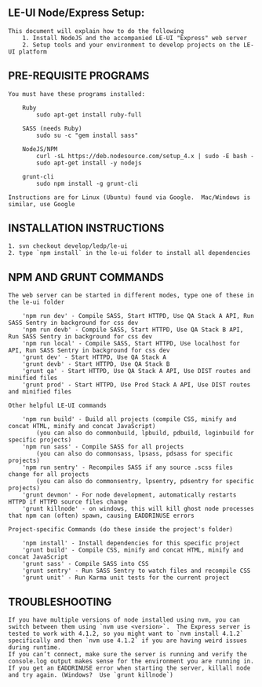 LE-UI Node/Express Setup:
----------------------------------------------------------------------

    This document will explain how to do the following
        1. Install NodeJS and the accompanied LE-UI "Express" web server
        2. Setup tools and your environment to develop projects on the LE-UI platform


PRE-REQUISITE PROGRAMS
----------------------------------------------------------------------
    
    You must have these programs installed:
    
        Ruby
            sudo apt-get install ruby-full
         
        SASS (needs Ruby)
            sudo su -c "gem install sass"
         
        NodeJS/NPM
            curl -sL https://deb.nodesource.com/setup_4.x | sudo -E bash -
            sudo apt-get install -y nodejs
         
        grunt-cli
            sudo npm install -g grunt-cli

    Instructions are for Linux (Ubuntu) found via Google.  Mac/Windows is similar, use Google


INSTALLATION INSTRUCTIONS
----------------------------------------------------------------------

    1. svn checkout develop/ledp/le-ui
    2. type `npm install` in the le-ui folder to install all dependencies


NPM AND GRUNT COMMANDS
----------------------------------------------------------------------
    
    The web server can be started in different modes, type one of these in the le-ui folder

        'npm run dev' - Compile SASS, Start HTTPD, Use QA Stack A API, Run SASS Sentry in background for css dev
        'npm run devb' - Compile SASS, Start HTTPD, Use QA Stack B API, Run SASS Sentry in background for css dev
        'npm run local' - Compile SASS, Start HTTPD, Use localhost for API, Run SASS Sentry in background for css dev
        'grunt dev' - Start HTTPD, Use QA Stack A
        'grunt devb' - Start HTTPD, Use QA Stack B
        'grunt qa' - Start HTTPD, Use QA Stack A API, Use DIST routes and minified files
        'grunt prod' - Start HTTPD, Use Prod Stack A API, Use DIST routes and minified files
         
    Other helpful LE-UI commands

        'npm run build' - Build all projects (compile CSS, minify and concat HTML, minify and concat JavaScript)
            (you can also do commonbuild, lpbuild, pdbuild, loginbuild for specific projects)
        'npm run sass' - Compile SASS for all projects
            (you can also do commonsass, lpsass, pdsass for specific projects) 
        'npm run sentry' - Recompiles SASS if any source .scss files change for all projects 
            (you can also do commonsentry, lpsentry, pdsentry for specific projects)  
        'grunt devmon' - For node development, automatically restarts HTTPD if HTTPD source files change
        'grunt killnode' - on windows, this will kill ghost node processes that npm can (often) spawn, causing EADDRINUSE errors 
         
    Project-specific Commands (do these inside the project's folder)

        'npm install' - Install dependencies for this specific project
        'grunt build' - Compile CSS, minify and concat HTML, minify and concat JavaScript
        'grunt sass' - Compile SASS into CSS
        'grunt sentry' - Run SASS Sentry to watch files and recompile CSS 
        'grunt unit' - Run Karma unit tests for the current project 


TROUBLESHOOTING
----------------------------------------------------------------------

    If you have multiple versions of node installed using nvm, you can switch between them using `nvm use <version>`.  The Express server is tested to work with 4.1.2, so you might want to `nvm install 4.1.2` specifically and then `nvm use 4.1.2` if you are having weird issues during runtime.
    If you can’t connect, make sure the server is running and verify the console.log output makes sense for the environment you are running in.
    If you get an EADDRINUSE error when starting the server, killall node and try again. (Windows?  Use `grunt killnode`)
